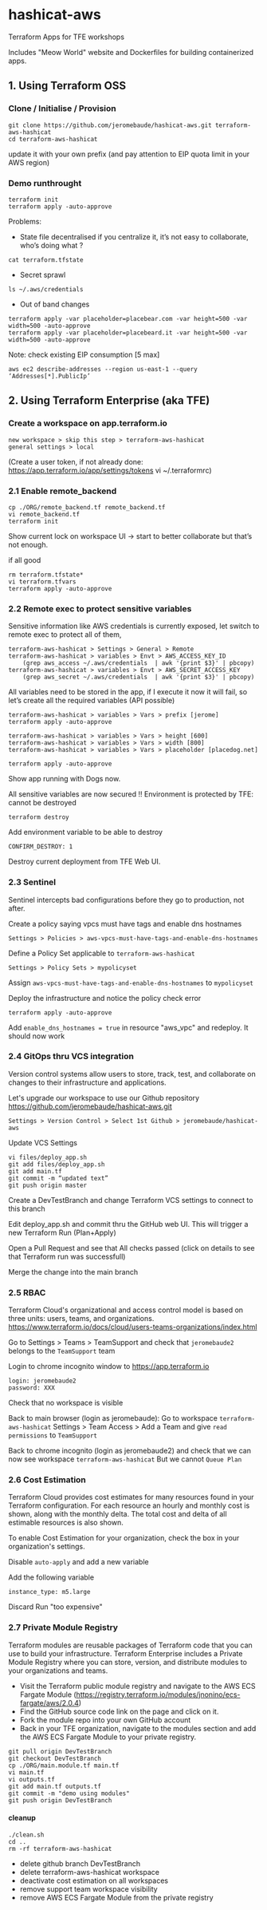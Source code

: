 # hashicat-aws
Terraform Apps for TFE workshops

Includes "Meow World" website and Dockerfiles for building containerized apps.

## 1. Using Terraform OSS
### Clone / Initialise / Provision

    git clone https://github.com/jeromebaude/hashicat-aws.git terraform-aws-hashicat
    cd terraform-aws-hashicat

update it with your own prefix (and pay attention to EIP quota limit in your AWS region)

### Demo runthrought

    terraform init
    terraform apply -auto-approve

Problems:
- State file decentralised
if you centralize it, it’s not easy to collaborate, who’s doing what ? 
```
cat terraform.tfstate
```    
- Secret sprawl
```
ls ~/.aws/credentials
```
- Out of band changes
```
terraform apply -var placeholder=placebear.com -var height=500 -var width=500 -auto-approve
terraform apply -var placeholder=placebeard.it -var height=500 -var width=500 -auto-approve
```
Note: check existing EIP consumption [5 max]

    aws ec2 describe-addresses --region us-east-1 --query ‘Addresses[*].PublicIp’

## 2. Using Terraform Enterprise (aka TFE)
### Create a workspace on app.terraform.io

    new workspace > skip this step > terraform-aws-hashicat
    general settings > local

(Create a user token, if not already done: https://app.terraform.io/app/settings/tokens vi ~/.terraformrc)

### 2.1 Enable remote_backend
    cp ./ORG/remote_backend.tf remote_backend.tf
    vi remote_backend.tf
    terraform init

Show current lock on workspace UI -> start to better collaborate but that’s not enough.

if all good

    rm terraform.tfstate*
    vi terraform.tfvars
    terraform apply -auto-approve

### 2.2 Remote exec to protect sensitive variables

Sensitive information like AWS credentials is currently exposed, let switch to remote exec to protect all of them,

    terraform-aws-hashicat > Settings > General > Remote
    terraform-aws-hashicat > variables > Envt > AWS_ACCESS_KEY_ID
        (grep aws_access ~/.aws/credentials  | awk '{print $3}' | pbcopy)
    terraform-aws-hashicat > variables > Envt > AWS_SECRET_ACCESS_KEY
        (grep aws_secret ~/.aws/credentials  | awk '{print $3}' | pbcopy)

All variables need to be stored in the app, if I execute it now it will fail, so let’s create all the required variables (API possible)

    terraform-aws-hashicat > variables > Vars > prefix [jerome]
    terraform apply -auto-approve

    terraform-aws-hashicat > variables > Vars > height [600]
    terraform-aws-hashicat > variables > Vars > width [800]
    terraform-aws-hashicat > variables > Vars > placeholder [placedog.net]

    terraform apply -auto-approve

Show app running with Dogs now.

All sensitive variables are now secured !! Environment is protected by TFE: cannot be destroyed

    terraform destroy

Add environment variable to be able to destroy
        
    CONFIRM_DESTROY: 1 

Destroy current deployment from TFE Web UI. 

### 2.3 Sentinel

Sentinel intercepts bad configurations before they go to production, not after.

Create a policy saying vpcs must have tags and enable dns hostnames

    Settings > Policies > aws-vpcs-must-have-tags-and-enable-dns-hostnames

Define a Policy Set applicable to `terraform-aws-hashicat`

    Settings > Policy Sets > mypolicyset
    
Assign `aws-vpcs-must-have-tags-and-enable-dns-hostnames` to `mypolicyset`

Deploy the infrastructure and notice the policy check error
```
terraform apply -auto-approve    
```

Add `enable_dns_hostnames = true` in resource "aws_vpc" and redeploy. It should now work

### 2.4 GitOps thru VCS integration

Version control systems allow users to store, track, test, and collaborate on changes to their infrastructure and applications.

Let's upgrade our workspace to use our Github repository https://github.com/jeromebaude/hashicat-aws.git

    Settings > Version Control > Select 1st Github > jeromebaude/hashicat-aws
    
Update VCS Settings

    vi files/deploy_app.sh
    git add files/deploy_app.sh
    git add main.tf
    git commit -m “updated text”
    git push origin master

Create a DevTestBranch and change Terraform VCS settings to connect to this branch

Edit deploy_app.sh and commit thru the GitHub web UI. This will trigger a new Terraform Run (Plan+Apply)

Open a Pull Request and see that All checks passed (click on details to see that Terraform run was successfull)

Merge the change into the main branch

### 2.5 RBAC

Terraform Cloud's organizational and access control model is based on three units: users, teams, and organizations.
https://www.terraform.io/docs/cloud/users-teams-organizations/index.html

Go to Settings > Teams > TeamSupport and check that `jeromebaude2` belongs to the `TeamSupport` team

Login to chrome incognito window to https://app.terraform.io

    login: jeromebaude2
    password: XXX

Check that no workspace is visible

Back to main browser (login as jeromebaude):
Go to workspace `terraform-aws-hashicat` Settings > Team Access > Add a Team and give `read permissions` to `TeamSupport`

Back to chrome incognito (login as jeromebaude2) and check that we can now see workspace `terraform-aws-hashicat`
But we cannot `Queue Plan`

### 2.6 Cost Estimation

Terraform Cloud provides cost estimates for many resources found in your Terraform configuration. For each resource an hourly and monthly cost is shown, along with the monthly delta. The total cost and delta of all estimable resources is also shown.

To enable Cost Estimation for your organization, check the box in your organization's settings.

Disable `auto-apply` and add a new variable

Add the following variable
```
instance_type: m5.large
```
Discard Run "too expensive"


### 2.7 Private Module Registry

Terraform modules are reusable packages of Terraform code that you can use to build your infrastructure. Terraform Enterprise includes a Private Module Registry where you can store, version, and distribute modules to your organizations and teams.

- Visit the Terraform public module registry and navigate to the AWS ECS Fargate Module (https://registry.terraform.io/modules/jnonino/ecs-fargate/aws/2.0.4)
- Find the GitHub source code link on the page and click on it.
- Fork the module repo into your own GitHub account
- Back in your TFE organization, navigate to the modules section and add the AWS ECS Fargate Module to your private registry.
```
git pull origin DevTestBranch
git checkout DevTestBranch
cp ./ORG/main.module.tf main.tf
vi main.tf
vi outputs.tf
git add main.tf outputs.tf
git commit -m "demo using modules"
git push origin DevTestBranch
```


#### cleanup 

```
./clean.sh
cd ..
rm -rf terraform-aws-hashicat
```

- delete github branch DevTestBranch
- delete terraform-aws-hashicat workspace
- deactivate cost estimation on all workspaces
- remove support team workspace visibility
- remove AWS ECS Fargate Module from the private registry
